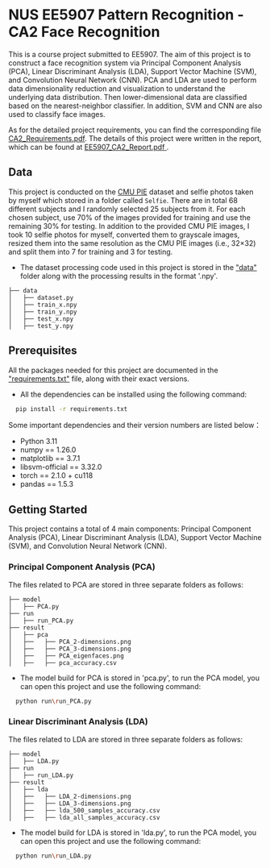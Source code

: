 # NUS EE5907 Pattern Recognition - CA2 Face Recognition

This is a course project submitted to EE5907. The aim of this project is to construct a face recognition system via Principal Component Analysis (PCA), Linear Discriminant Analysis (LDA), Support Vector Machine (SVM), and Convolution Neural Network (CNN). PCA and LDA are used to perform data dimensionality reduction and visualization to understand the underlying data distribution. Then lower-dimensional data are classified based on the nearest-neighbor classifier. In addition, SVM and CNN are also used to classify face images.

As for the detailed project requirements, you can find the corresponding file [CA2_Requirements.pdf](https://github.com/Jonathan3016/EE5907_Pattern-Recognition/blob/88e2e0af0d379e9f7bdd475ba13e35fbda4cb41c/Assignment%202/files/CA2_Requirements.pdf). The details of this project were written in the report, which can be found at [EE5907_CA2_Report.pdf
](https://github.com/Jonathan3016/EE5907_Pattern-Recognition/blob/88e2e0af0d379e9f7bdd475ba13e35fbda4cb41c/Assignment%202/files/EE5907_CA2_Report.pdf).

## Data

This project is conducted on the [CMU PIE](https://www.ri.cmu.edu/publications/the-cmu-pose-illumination-and-expression-database/) dataset and selfie photos taken by myself which stored in a folder called `Selfie`. There are in total 68 different subjects and I randomly selected 25 subjects from it. For each chosen subject, use 70% of the images provided for training and use the remaining 30% for testing. In addition to the provided CMU PIE images, I took 10 selfie photos for myself, converted them to grayscale images, resized them into the same resolution as the CMU PIE images (i.e., 32×32) and split them into 7 for training and 3 for testing. 

* The dataset processing code used in this project is stored in the ["data"](https://github.com/Jonathan3016/EE5907_Pattern-Recognition/tree/29e2c622cd6c6b4b66e6bb91ffb60a35f9b0e073/Assignment%202/data) folder along with the processing results in the format '.npy'.
  
```
├── data
│   ├── dataset.py
│   ├── train_x.npy
│   ├── train_y.npy
│   ├── test_x.npy
│   ├── test_y.npy
```

## Prerequisites

All the packages needed for this project are documented in the ["requirements.txt"](https://github.com/Jonathan3016/EE5907_Pattern-Recognition/blob/29e2c622cd6c6b4b66e6bb91ffb60a35f9b0e073/Assignment%202/requirements.txt) file, along with their exact versions.

* All the dependencies can be installed using the following command:

```sh
  pip install -r requirements.txt
```

Some important dependencies and their version numbers are listed below：

- Python 3.11
- numpy == 1.26.0
- matplotlib == 3.7.1
- libsvm-official == 3.32.0
- torch == 2.1.0 + cu118
- pandas == 1.5.3

## Getting Started

This project contains a total of 4 main components: Principal Component Analysis (PCA), Linear Discriminant Analysis (LDA),  Support Vector Machine (SVM), and Convolution Neural Network (CNN).

### Principal Component Analysis (PCA)

The files related to PCA are stored in three separate folders as follows:

```
├── model
│   ├── PCA.py
├── run
│   ├── run_PCA.py
├── result
│   ├── pca
│   ├──   ├── PCA_2-dimensions.png
│   ├──   ├── PCA_3-dimensions.png
│   ├──   ├── PCA_eigenfaces.png
│   ├──   ├── pca_accuracy.csv
```

* The model build for PCA is stored in 'pca.py', to run the PCA model, you can open this project and use the following command:

```sh
  python run\run_PCA.py
```

### Linear Discriminant Analysis (LDA)

The files related to LDA are stored in three separate folders as follows:

```
├── model
│   ├── LDA.py
├── run
│   ├── run_LDA.py
├── result
│   ├── lda
│   ├──   ├── LDA_2-dimensions.png
│   ├──   ├── LDA_3-dimensions.png
│   ├──   ├── lda_500_samples_accuracy.csv
│   ├──   ├── lda_all_samples_accuracy.csv
```

* The model build for LDA is stored in 'lda.py', to run the PCA model, you can open this project and use the following command:

```sh
  python run\run_LDA.py
```
